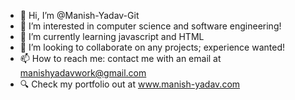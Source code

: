 - 👋 Hi, I’m @Manish-Yadav-Git
- 👀 I’m interested in computer science and software engineering!
- 🌱 I’m currently learning javascript and HTML
- 💞️ I’m looking to collaborate on any projects; experience wanted!
- 📫 How to reach me: contact me with an email at manishyadavwork@gmail.com
- 🔍 Check my portfolio out at www.manish-yadav.com

<!---
Manish-Yadav-Git/Manish-Yadav-Git is a ✨ special ✨ repository because its `README.md` (this file) appears on your GitHub profile.
You can click the Preview link to take a look at your changes.
--->
